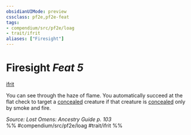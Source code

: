```yaml
---
obsidianUIMode: preview
cssclass: pf2e,pf2e-feat
tags:
- compendium/src/pf2e/loag
- trait/ifrit
aliases: ["Firesight"]
---
```

# Firesight  *Feat 5*  
[ifrit](ifrit-b2.md "Ifrit Ancestry & Heritage Trait")  


You can see through the haze of flame. You automatically succeed at the flat check to target a [concealed](conditions.md#Concealed) creature if that creature is [concealed](conditions.md#Concealed) only by smoke and fire.

*Source: Lost Omens: Ancestry Guide p. 103*  
%% #compendium/src/pf2e/loag #trait/ifrit %%